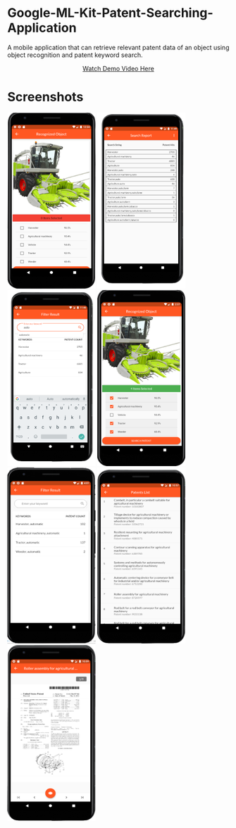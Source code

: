# Google-ML-Kit-Patent-Searching-Application

A mobile application that can retrieve relevant patent data of an object using object recognition and patent keyword search.
<center><a href="https://www.youtube.com/watch?v=fXCftUuVZLw">Watch Demo Video Here</a></center>

# Screenshots
   <div style=display="inline-block";>
    <img src="https://github.com/nav0713/images/blob/master/9.png" width="200" height="400" title="hover text">
  <img src="https://github.com/nav0713/images/blob/master/7.png" width="200" height="400" alt="accessibility text">
       <img src="https://github.com/nav0713/images/blob/master/6.png" width="200" height="400" title="hover text">
  <img src="https://github.com/nav0713/images/blob/master/2.png" width="200" height="400" alt="accessibility text">
     <img src="https://github.com/nav0713/images/blob/master/10.png" width="200" height="400" alt="accessibility text">
        <img src="https://github.com/nav0713/images/blob/master/4.png" width="200" height="400" alt="accessibility text">
        <img src="https://github.com/nav0713/images/blob/master/5.png" width="200" height="400" alt="accessibility text">
  </div>



